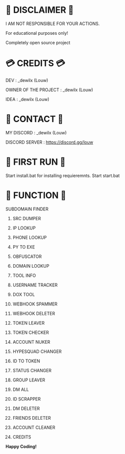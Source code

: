 # 🚨 DISCLAIMER 🚨
I AM NOT RESPONSIBLE FOR YOUR ACTIONS.

For educational purposes only!

Completely open source project

# 💳 CREDITS 💳
DEV : _dewilx (Louw)

OWNER OF THE PROJECT : _dewilx (Louw)

IDEA : _dewilx (Louw)

# 📱 CONTACT 📱
MY DISCORD : _dewilx (Louw)

DISCORD SERVER : https://discord.gg/louw

# 🥇 FIRST RUN 🥇
Start install.bat for installing requieremnts.
Start start.bat
# 📖 FUNCTION 📖
SUBDOMAIN FINDER

1. SRC DUMPER

2. IP LOOKUP

3. PHONE LOOKUP

4. PY TO EXE

5. OBFUSCATOR

6. DOMAIN LOOKUP

7. TOOL INFO

8. USERNAME TRACKER

9. DOX TOOL

10. WEBHOOK SPAMMER

11. WEBHOOK DELETER

12. TOKEN LEAVER

13. TOKEN CHECKER

14. ACCOUNT NUKER

15. HYPESQUAD CHANGER

16. ID TO TOKEN

17. STATUS CHANGER

18. GROUP LEAVER

19. DM ALL

20. ID SCRAPPER

21. DM DELETER

22. FRIENDS DELETER

23. ACCOUNT CLEANER

24. CREDITS

**Happy Coding!**
